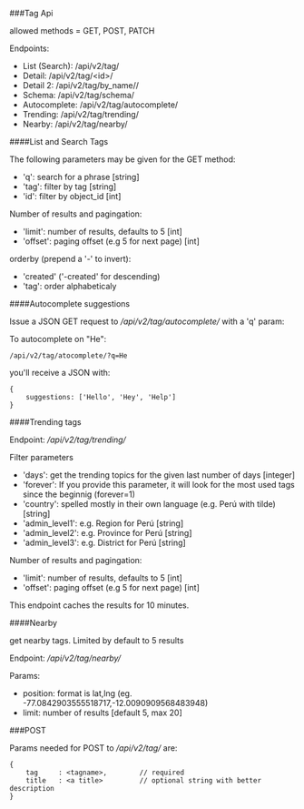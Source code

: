 ###Tag Api

allowed methods = GET, POST, PATCH

Endpoints:

* List (Search): /api/v2/tag/
* Detail: /api/v2/tag/\<id\>/
* Detail 2: /api/v2/tag/by_name/<tag>/
* Schema: /api/v2/tag/schema/
* Autocomplete: /api/v2/tag/autocomplete/
* Trending: /api/v2/tag/trending/
* Nearby: /api/v2/tag/nearby/


####List and Search Tags

The following parameters may be given for the GET method:

* 'q': search for a phrase [string]
* 'tag': filter by tag [string]
* 'id': filter by object_id [int]

Number of results and pagingation:
* 'limit': number of results, defaults to 5 [int]
* 'offset': paging offset (e.g 5 for next page) [int]

orderby (prepend a '-' to invert):

* 'created' ('-created' for descending) 
* 'tag': order alphabeticaly


####Autocomplete suggestions

Issue a JSON GET request to */api/v2/tag/autocomplete/* with a 'q' param:

To autocomplete on "He":

	/api/v2/tag/atocomplete/?q=He

you'll receive a JSON with:

	{
		suggestions: ['Hello', 'Hey', 'Help']	
	}


####Trending tags

Endpoint: */api/v2/tag/trending/*

Filter parameters
* 'days': get the trending topics for the given last number of days [integer]
* 'forever': If you provide this parameter, it will look for the most used tags since the beginnig (forever=1)
* 'country': spelled mostly in their own language (e.g. Perú with tilde) [string]
* 'admin_level1': e.g. Region for Perú [string]
* 'admin_level2': e.g. Province  for Perú [string]
* 'admin_level3': e.g. District  for Perú [string]

Number of results and pagingation:
* 'limit': number of results, defaults to 5 [int]
* 'offset': paging offset (e.g 5 for next page) [int]

This endpoint caches the results for 10 minutes.


####Nearby

get nearby tags. Limited by default to 5 results

Endpoint: */api/v2/tag/nearby/*

Params:

* position: format is lat,lng (eg. -77.0842903555518717,-12.0090909568483948)
* limit: number of results [default 5, max 20]


###POST 

Params needed for POST to */api/v2/tag/* are:

	{
		tag 	: <tagname>, 		// required
		title 	: <a title>			// optional string with better description
	}
